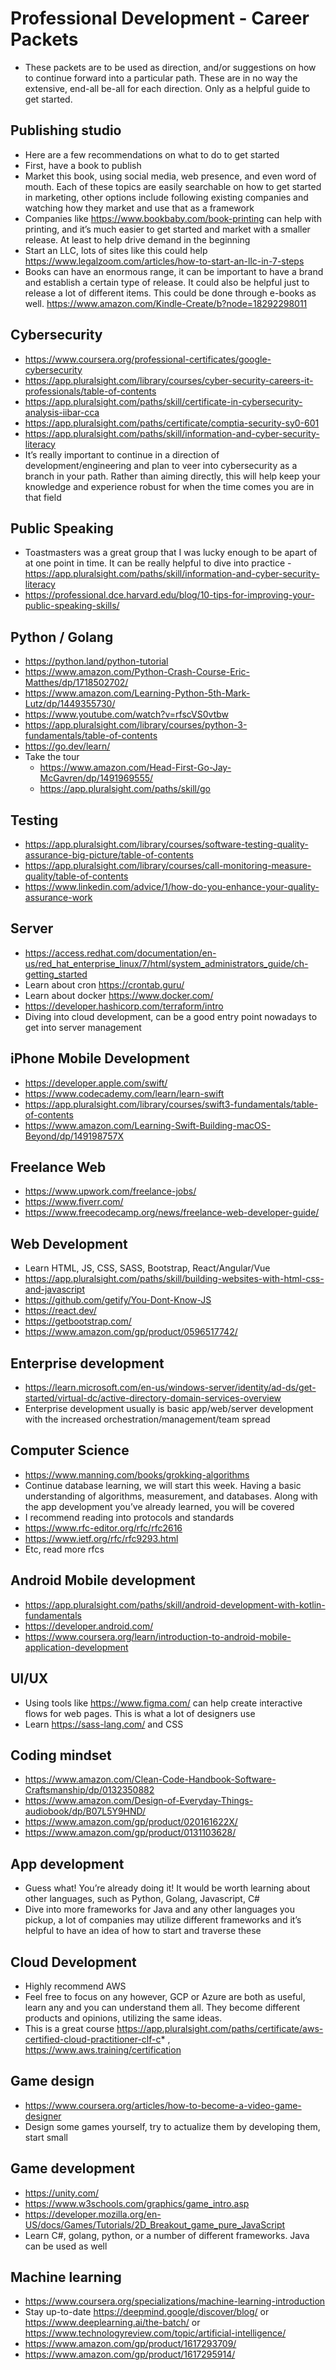 # Professional Development - Career Packets

- These packets are to be used as direction, and/or suggestions on how to continue forward into a particular path. These are in no way the extensive, end-all be-all for each direction. Only as a helpful guide to get started. 



## Publishing studio

  * Here are a few recommendations on what to do to get started
  * First, have a book to publish
  * Market this book, using social media, web presence, and even word of mouth. Each of these topics are easily searchable on how to get started in marketing, other options include following existing companies and watching how they market and use that as a framework
  * Companies like https://www.bookbaby.com/book-printing can help with printing, and it’s much easier to get started and market with a smaller release. At least to help drive demand in the beginning
  * Start an LLC, lots of sites like this could help https://www.legalzoom.com/articles/how-to-start-an-llc-in-7-steps
  * Books can have an enormous range, it can be important to have a brand and establish a certain type of release. It could also be helpful just to release a lot of different items. This could be done through e-books as well. https://www.amazon.com/Kindle-Create/b?node=18292298011


## Cybersecurity

  * https://www.coursera.org/professional-certificates/google-cybersecurity
  * https://app.pluralsight.com/library/courses/cyber-security-careers-it-professionals/table-of-contents
  * https://app.pluralsight.com/paths/skill/certificate-in-cybersecurity-analysis-iibar-cca
  * https://app.pluralsight.com/paths/certificate/comptia-security-sy0-601
  * https://app.pluralsight.com/paths/skill/information-and-cyber-security-literacy
  * It’s really important to continue in a direction of development/engineering and plan to veer into cybersecurity as a branch in your path. Rather than aiming directly, this will help keep your knowledge and experience robust for when the time comes you are in that field


## Public Speaking
  * Toastmasters was a great group that I was lucky enough to be apart of at one point in time. It can be really helpful to dive into practice - https://app.pluralsight.com/paths/skill/information-and-cyber-security-literacy
  * https://professional.dce.harvard.edu/blog/10-tips-for-improving-your-public-speaking-skills/


## Python / Golang

  * https://python.land/python-tutorial
  * https://www.amazon.com/Python-Crash-Course-Eric-Matthes/dp/1718502702/
  * https://www.amazon.com/Learning-Python-5th-Mark-Lutz/dp/1449355730/
  * https://www.youtube.com/watch?v=rfscVS0vtbw
  * https://app.pluralsight.com/library/courses/python-3-fundamentals/table-of-contents
  * https://go.dev/learn/
* Take the tour
  * https://www.amazon.com/Head-First-Go-Jay-McGavren/dp/1491969555/
  * https://app.pluralsight.com/paths/skill/go


## Testing

  * https://app.pluralsight.com/library/courses/software-testing-quality-assurance-big-picture/table-of-contents
  * https://app.pluralsight.com/library/courses/call-monitoring-measure-quality/table-of-contents
  * https://www.linkedin.com/advice/1/how-do-you-enhance-your-quality-assurance-work


## Server

  * https://access.redhat.com/documentation/en-us/red_hat_enterprise_linux/7/html/system_administrators_guide/ch-getting_started
  * Learn about cron https://crontab.guru/
  * Learn about docker https://www.docker.com/
  * https://developer.hashicorp.com/terraform/intro
  * Diving into cloud development, can be a good entry point nowadays to get into server management


## iPhone Mobile Development

  * https://developer.apple.com/swift/
  * https://www.codecademy.com/learn/learn-swift
  * https://app.pluralsight.com/library/courses/swift3-fundamentals/table-of-contents
  * https://www.amazon.com/Learning-Swift-Building-macOS-Beyond/dp/149198757X


##  Freelance Web

  * https://www.upwork.com/freelance-jobs/
  * https://www.fiverr.com/
  * https://www.freecodecamp.org/news/freelance-web-developer-guide/


## Web Development

  * Learn HTML, JS, CSS, SASS, Bootstrap, React/Angular/Vue
  * https://app.pluralsight.com/paths/skill/building-websites-with-html-css-and-javascript
  * https://github.com/getify/You-Dont-Know-JS
  * https://react.dev/
  * https://getbootstrap.com/
  * https://www.amazon.com/gp/product/0596517742/


## Enterprise development

  *  https://learn.microsoft.com/en-us/windows-server/identity/ad-ds/get-started/virtual-dc/active-directory-domain-services-overview
  * Enterprise development usually is basic app/web/server development with the increased orchestration/management/team spread


## Computer Science

  * https://www.manning.com/books/grokking-algorithms
  * Continue database learning, we will start this week. Having a basic understanding of algorithms, measurement, and databases. Along with the app development you’ve already learned, you will be covered
  * I recommend reading into protocols and standards
* https://www.rfc-editor.org/rfc/rfc2616
* https://www.ietf.org/rfc/rfc9293.html
* Etc, read more rfcs


## Android Mobile development 

  * https://app.pluralsight.com/paths/skill/android-development-with-kotlin-fundamentals
  * https://developer.android.com/
  * https://www.coursera.org/learn/introduction-to-android-mobile-application-development


## UI/UX

  * Using tools like https://www.figma.com/ can help create interactive flows for web pages. This is what a lot of designers use
  * Learn https://sass-lang.com/ and CSS


## Coding mindset

  * https://www.amazon.com/Clean-Code-Handbook-Software-Craftsmanship/dp/0132350882
  * https://www.amazon.com/Design-of-Everyday-Things-audiobook/dp/B07L5Y9HND/
  * https://www.amazon.com/gp/product/020161622X/
  * https://www.amazon.com/gp/product/0131103628/


## App development

  * Guess what! You’re already doing it! It would be worth learning about other languages, such as Python, Golang, Javascript, C#
  * Dive into more frameworks for Java and any other languages you pickup, a lot of companies may utilize different frameworks and it’s helpful to have an idea of how to start and traverse these


## Cloud Development

  * Highly recommend AWS
  * Feel free to focus on any however, GCP or Azure are both as useful, learn any and you can understand them all. They become different products and opinions, utilizing the same ideas.
  * This is a great course https://app.pluralsight.com/paths/certificate/aws-certified-cloud-practitioner-clf-c* , https://www.aws.training/certification


## Game design

  * https://www.coursera.org/articles/how-to-become-a-video-game-designer
  * Design some games yourself, try to actualize them by developing them, start small


## Game development

  * https://unity.com/
  * https://www.w3schools.com/graphics/game_intro.asp
  * https://developer.mozilla.org/en-US/docs/Games/Tutorials/2D_Breakout_game_pure_JavaScript
  * Learn C#, golang, python, or a number of different frameworks. Java can be used as well


## Machine learning

  * https://www.coursera.org/specializations/machine-learning-introduction
  * Stay up-to-date https://deepmind.google/discover/blog/ or https://www.deeplearning.ai/the-batch/ or https://www.technologyreview.com/topic/artificial-intelligence/
  * https://www.amazon.com/gp/product/1617293709/
  * https://www.amazon.com/gp/product/1617295914/